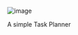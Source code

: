 ![image](https://user-images.githubusercontent.com/54124311/160501868-3fe3ac86-0c4c-4d6c-a16a-cf2833a388e5.png)

A simple Task Planner
